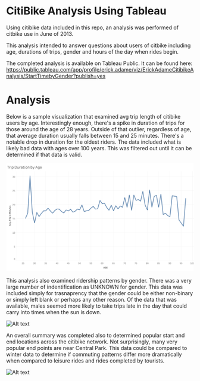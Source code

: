 # CitiBike Analysis Using Tableau

Using citibike data included in this repo, an analysis was performed of citbike use in June of 2013. 

This analysis intended to answer questions about users of citbike including age, durations of trips, gender and hours of the day when rides begin.

The completed analysis is available on Tableau Public. It can be found here:
https://public.tableau.com/app/profile/erick.adame/viz/ErickAdameCitibikeAnalysis/StartTimebyGender?publish=yes

# Analysis

Below is a sample visualization that examined avg trip length of citibike users by age. Interestingly enough, there's a spike in duration of trips for those around the age of 28 years. Outside of that outlier, regardless of age, that average duration usually falls between 15 and 25 minutes. There's a notable drop in duration for the oldest riders. The data included what is likely bad data with ages over 100 years. This was filtered out until it can be determined if that data is valid.

 <img src="images/age_duration.png">

This analysis also examined ridership patterns by gender. There was a very large number of indentification as UNKNOWN for gender. This data was included simply for trasnaprency that the gender could be either non-binary or simply left blank or perhaps any other reason. Of the data that was available, males seemed more likely to take trips late in the day that could carry into times when the sun is down. 

![Alt text](relative%20path/images/gender_patterns?raw=true "gender patterns")

An overall summary was completed also to determined popular start and end locations across the citibike network. Not surprisingly, many very popular end points are near Central Park. This data could be compared to winter data to determine if commuting patterns differ more dramatically when compared to leisure rides and rides completed by tourists.

![Alt text](relative%20path/images/station_patterns?raw=true "gender patterns")
